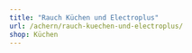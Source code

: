 ```yaml
---
title: "Rauch Küchen und Electroplus"
url: /achern/rauch-kuechen-und-electroplus/
shop: Küchen
---
```

